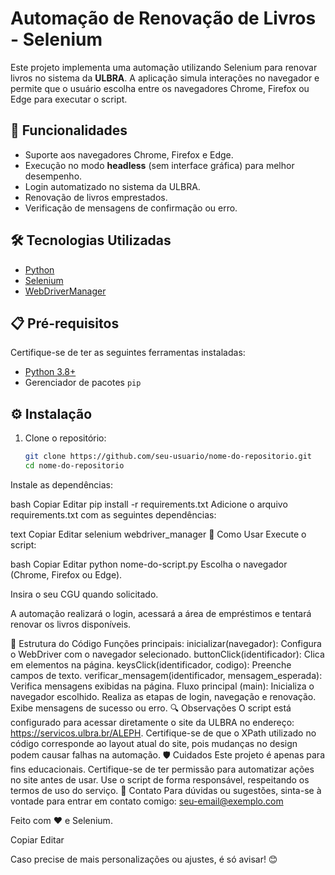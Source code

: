 # Automação de Renovação de Livros - Selenium

Este projeto implementa uma automação utilizando Selenium para renovar livros no sistema da **ULBRA**. A aplicação simula interações no navegador e permite que o usuário escolha entre os navegadores Chrome, Firefox ou Edge para executar o script.

## 🚀 Funcionalidades

- Suporte aos navegadores Chrome, Firefox e Edge.
- Execução no modo **headless** (sem interface gráfica) para melhor desempenho.
- Login automatizado no sistema da ULBRA.
- Renovação de livros emprestados.
- Verificação de mensagens de confirmação ou erro.

## 🛠 Tecnologias Utilizadas

- [Python](https://www.python.org/)
- [Selenium](https://www.selenium.dev/)
- [WebDriverManager](https://github.com/SergeyPirogov/webdriver_manager)

## 📋 Pré-requisitos

Certifique-se de ter as seguintes ferramentas instaladas:

- [Python 3.8+](https://www.python.org/downloads/)
- Gerenciador de pacotes `pip`

## ⚙️ Instalação

1. Clone o repositório:

   ```bash
   git clone https://github.com/seu-usuario/nome-do-repositorio.git
   cd nome-do-repositorio
Instale as dependências:

bash
Copiar
Editar
pip install -r requirements.txt
Adicione o arquivo requirements.txt com as seguintes dependências:

text
Copiar
Editar
selenium
webdriver_manager
🚦 Como Usar
Execute o script:

bash
Copiar
Editar
python nome-do-script.py
Escolha o navegador (Chrome, Firefox ou Edge).

Insira o seu CGU quando solicitado.

A automação realizará o login, acessará a área de empréstimos e tentará renovar os livros disponíveis.

📝 Estrutura do Código
Funções principais:
inicializar(navegador): Configura o WebDriver com o navegador selecionado.
buttonClick(identificador): Clica em elementos na página.
keysClick(identificador, codigo): Preenche campos de texto.
verificar_mensagem(identificador, mensagem_esperada): Verifica mensagens exibidas na página.
Fluxo principal (main):
Inicializa o navegador escolhido.
Realiza as etapas de login, navegação e renovação.
Exibe mensagens de sucesso ou erro.
🔍 Observações
O script está configurado para acessar diretamente o site da ULBRA no endereço: https://servicos.ulbra.br/ALEPH.
Certifique-se de que o XPath utilizado no código corresponde ao layout atual do site, pois mudanças no design podem causar falhas na automação.
🛡️ Cuidados
Este projeto é apenas para fins educacionais. Certifique-se de ter permissão para automatizar ações no site antes de usar.
Use o script de forma responsável, respeitando os termos de uso do serviço.
📧 Contato
Para dúvidas ou sugestões, sinta-se à vontade para entrar em contato comigo: seu-email@exemplo.com

Feito com ❤️ e Selenium.

Copiar
Editar

Caso precise de mais personalizações ou ajustes, é só avisar! 😊
